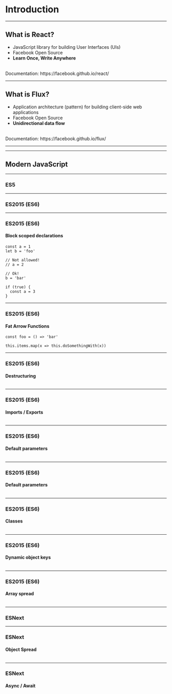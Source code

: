 # Introduction

----

## What is React?

- JavaScript library for building User Interfaces (UIs)
- Facebook Open Source
- **Learn Once, Write Anywhere**

<br>
Documentation: https://facebook.github.io/react/

----

## What is Flux?

- Application architecture (pattern) for building client-side web applications
- Facebook Open Source
- **Unidirectional data flow**

<br>
Documentation: https://facebook.github.io/flux/

----



----

## Modern JavaScript

----

### ES5

----

### ES2015 (ES6)

----

### ES2015 (ES6)
#### Block scoped declarations

``` javascript.player.transpiler
const a = 1
let b = 'foo'

// Not allowed!
// a = 2

// Ok!
b = 'bar'

if (true) {
  const a = 3
}
```

----

### ES2015 (ES6)
#### Fat Arrow Functions

``` javascript.player.transpiler
const foo = () => 'bar'

this.items.map(x => this.doSomethingWith(x))
```

----

### ES2015 (ES6)
#### Destructuring

``` javascript.player.transpiler
```

----

### ES2015 (ES6)
#### Imports / Exports

``` javascript.player.transpiler
```

----

### ES2015 (ES6)
#### Default parameters

``` javascript.player.transpiler
```

----

### ES2015 (ES6)
#### Default parameters

``` javascript.player.web
```

----

### ES2015 (ES6)
#### Classes

``` javascript.player.web
```

----

### ES2015 (ES6)
#### Dynamic object keys

``` javascript.player.web
```

----

### ES2015 (ES6)
#### Array spread

``` javascript.player.web
```

----

### ESNext

----

### ESNext
#### Object Spread

``` javascript.player.web
```

----

### ESNext
#### Async / Await

``` javascript.player.web
```
